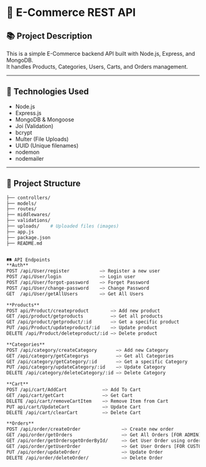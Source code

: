 # 🛒 E-Commerce REST API

## 📚 Project Description
This is a simple E-Commerce backend API built with Node.js, Express, and MongoDB.  
It handles Products, Categories, Users, Carts, and Orders management.

---

## 🚀 Technologies Used
- Node.js
- Express.js
- MongoDB & Mongoose
- Joi (Validation)
- bcrypt
- Multer (File Uploads)
- UUID (Unique filenames)
- nodemon
- nodemailer
  

---

## 📂 Project Structure
```bash
├── controllers/
├── models/
├── routes/
├── middlewares/
├── validations/
├── uploads/    # Uploaded files (images)
├── app.js
├── package.json
├── README.md


🛤️ API Endpoints
**Auth**
POST /api/User/register           —> Register a new user
POST /api/User/login              —> Login user
POST /api/User/forgot-password    —> Forget Password
POST /api/User/change-password    —> Change Password
GET  /api/User/getAllUsers        —> Get All Users

**Products**
POST api/Product/createproduct        —> Add new product
GET /api/product/getproducts          —> Get all products
GET /api/product/getproduct/:id       —> Get a specific product
PUT /api/Product/updateproduct/:id    —> Update product
DELETE /api/Product/deleteproduct/:id —> Delete product

**Categories**
POST /api/category/createCategory       —> Add new Category
GET /api/category/getCategorys          —> Get all Categories
GET /api/category/getCategory/:id       —> Get a specific Category
PUT /api/category/updateCategory/:id    —> Update Category
DELETE /api/category/deleteCategory/:id —> Delete Category

**Cart**
POST /api/cart/AddCart             —> Add To Cart
GET /api/cart/getCart              —> Get Cart
DELETE /api/cart/removeCartItem    —> Remove Item from Cart
PUT api/cart/UpdateCart            —> Update Cart
DELETE /api/cart/clearCart         —> Delete Cart

**Orders**
POST /api/order/createOrder               —> Create new order
GET /api/order/getOrders                  —> Get All Orders [FOR ADMIN]
GET /api/order/getOrdersgetOrderById/     —> Get User Order using order id [FOR ADMIN]
GET /api/order/getUserOrder               —> Get User Orders [FOR CUSTOMER]
PUT /api/order/updateOrder/               —> Update Order
DELETE /api/order/deleteOrder/            —> Delete Order
